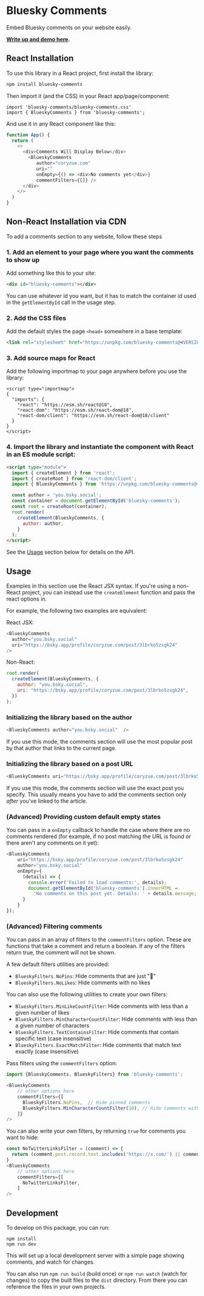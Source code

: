 # Bluesky Comments

Embed Bluesky comments on your website easily.

**[Write up and demo here](https://coryzue.com/writing/bluesky-comments).**

## React Installation

To use this library in a React project, first install the library:

```bash
npm install bluesky-comments
```

Then import it (and the CSS) in your React app/page/component:

```tsx
import 'bluesky-comments/bluesky-comments.css'
import { BlueskyComments } from 'bluesky-comments';
```

And use it in any React component like this:

```javascript
function App() {
  return (
    <>
      <div>Comments Will Display Below</div>
        <BlueskyComments
           author="coryzue.com"
           uri=""
           onEmpty={() => <div>No comments yet</div>}
           commentFilters={[]} />
      </div>
    </>
  )
}
```

## Non-React Installation via CDN

To add a comments section to any website, follow these steps

### 1. Add an element to your page where you want the comments to show up

Add something like this to your site:

```html
<div id="bluesky-comments"></div>
```

You can use whatever id you want, but it has to match the container id used in the `getElementById` call
in the usage step.

### 2. Add the CSS files

Add the default styles the page `<head>` somewhere in a base template:

```html
<link rel="stylesheet" href="https://unpkg.com/bluesky-comments@<VERSION>/dist/bluesky-comments.css">
```

### 3. Add source maps for React

Add the following importmap to your page anywhere before you use the library:

```
<script type="importmap">
{
  "imports": {
    "react": "https://esm.sh/react@18",
    "react-dom": "https://esm.sh/react-dom@18",
    "react-dom/client": "https://esm.sh/react-dom@18/client"
  }
}
</script>
```

### 4. Import the library and instantiate the component with React in an ES module script:

```html
<script type="module">
  import { createElement } from 'react';
  import { createRoot } from 'react-dom/client';
  import { BlueskyComments } from 'https://unpkg.com/bluesky-comments@<VERSION>/dist/bluesky-comments.es.js';

  const author = 'you.bsky.social';
  const container = document.getElementById('bluesky-comments');
  const root = createRoot(container);
  root.render(
    createElement(BlueskyComments, {
      author: author,
    }
  );
</script>
```

See the [Usage](#usage) section below for details on the API.

## Usage

Examples in this section use the React JSX syntax. If you're using a non-React project, you can
instead use the `createElement` function and pass the react options in.

For example, the following two examples are equivalent:

React JSX:

```javascript
<BlueskyComments
  author="you.bsky.social"
  uri="https://bsky.app/profile/coryzue.com/post/3lbrko5zsgk24"
/>
```

Non-React:

```javascript
root.render(
  createElement(BlueskyComments, {
    author: "you.bsky.social",
    uri: "https://bsky.app/profile/coryzue.com/post/3lbrko5zsgk24",
  })
);
```

### Initializing the library based on the author


```javascript
<BlueskyComments author="you.bsky.social"  />
```

If you use this mode, the comments section will use the most popular post by that author that links
to the current page.

### Initializing the library based on a post URL

```javascript
<BlueskyComments uri="https://bsky.app/profile/coryzue.com/post/3lbrko5zsgk24" />
```

If you use this mode, the comments section will use the exact post you specify.
This usually means you have to add the comments section only *after* you've linked to the article.

### (Advanced) Providing custom default empty states

You can pass in a `onEmpty` callback to handle the case where there are no comments rendered
(for example, if no post matching the URL is found or there aren't any comments on it yet):

```javascript
<BlueskyComments
    uri="https://bsky.app/profile/coryzue.com/post/3lbrko5zsgk24"
    author="you.bsky.social"
    onEmpty={
      (details) => {
        console.error('Failed to load comments:', details);
        document.getElementById('bluesky-comments').innerHTML =
          'No comments on this post yet. Details: ' + details.message;
      }
    }
});
```

### (Advanced) Filtering comments

You can pass in an array of filters to the `commentFilters` option. These are functions that take a comment and return a boolean. If any of the filters return true, the comment will not be shown.

A few default filters utilities are provided:

- `BlueskyFilters.NoPins`: Hide comments that are just "📌"
- `BlueskyFilters.NoLikes`: Hide comments with no likes

You can also use the following utilities to create your own filters:

- `BlueskyFilters.MinLikeCountFilter`: Hide comments with less than a given number of likes
- `BlueskyFilters.MinCharacterCountFilter`: Hide comments with less than a given number of characters
- `BlueskyFilters.TextContainsFilter`: Hide comments that contain specific text (case insensitive)
- `BlueskyFilters.ExactMatchFilter`: Hide comments that match text exactly (case insensitive)

Pass filters using the `commentFilters` option:

```javascript
import {BlueskyComments, BlueskyFilters} from 'bluesky-comments';

<BlueskyComments
    // other options here
    commentFilters={[
      BlueskyFilters.NoPins,  // Hide pinned comments
      BlueskyFilters.MinCharacterCountFilter(10), // Hide comments with less than 10 characters
    ]}
/>
```

You can also write your own filters, by returning `true` for comments you want to hide:

```javascript
const NoTwitterLinksFilter = (comment) => {
  return (comment.post.record.text.includes('https://x.com/') || comment.post.record.text.includes('https://twitter.com/'));
}
<BlueskyComments
    // other options here
    commentFilters={[
      NoTwitterLinksFilter,
    ]
/>
```

## Development

To develop on this package, you can run:

```
npm install
npm run dev
```

This will set up a local development server with a simple page showing comments,
and watch for changes.

You can also run  `npm run build` (build once) or `npm run watch` (watch for changes)
 to copy the built files to the `dist` directory.
From there you can reference the files in your own projects.
